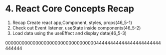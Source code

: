 # 4. React Core Concepts Recap

1. Recap Create react app,Component, styles, props(46_5-1)
2. Check out Event listener, useState inside components(46_5-2)
3. Load data using the useEffect and display data(46_5-3)

00000000000000000000000000000000044444444444444444444444444444

